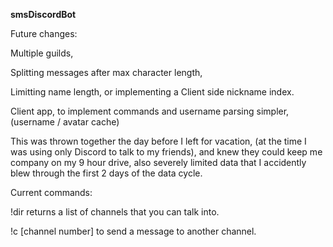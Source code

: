 **smsDiscordBot**

Future changes:

  Multiple guilds,
  
  Splitting messages after max character length,
  
  Limitting name length, or implementing a Client side nickname index. 
  
  Client app, to implement commands and username parsing simpler, (username / avatar cache) 
  

This was thrown together the day before I left for vacation, (at the time I was using only Discord to talk to my friends), and knew they could keep me company on my 9 hour drive, also severely limited data that I accidently blew through the first 2 days of the data cycle. 

Current commands: 

!dir returns a list of channels that you can talk into.

!c [channel number] to send a message to another channel.
